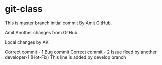 # git-class
This is master branch initial commit By Amit GitHub.

Amit
Another changes from GitHub.

Local changes by AK

Correct commit - 1
Bug commit
Correct commit - 2
Issue fixed by another developer-1 (Hot-Fix)
This line is added by develop branch
